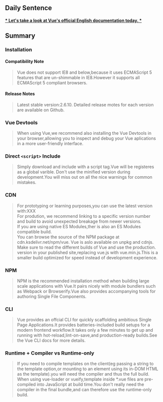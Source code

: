 ## **Daily Sentence**
#### <u>* Let's take a look at Vue's official English documentation today. *</u>

## Summary
### Installation
#### Compatibility Note
> Vue does not support IE8 and below,because it uses ECMAScript 5 features that are un-shimmable in IE8.However it supports all ECMAScript 5 compliant browsers.    
#### Release Notes
> Latest stable version:2.6.10. 
> Detailed release motes for each version are available on Github.  
### Vue Devtools
> When using Vue,we recommend also installing the Vue Devtools in your browser,allowing you to inspect and debug your Vue aplications in a more user-friendly interface.    
### Direct `<script>` Include   
> Simply download and include with a script tag.Vue will be registeres as a global varible. 
> Don't use the minified version during development.You will miss out on all the nice warnings for common mistakes. 
### CDN
> For prototyping or learning purposes,you can use the latest version with:XXX  
> For prodution, we recommend linking to a specific version number and build to avoid unexpected breakage from newer versions.  
> If you are using native ES Modules,ther is also an ES Modules compatible build.   
> You can browse the source of the NPM package at cdn.ksdelivr.net/npm/vue.
> Vue is aslo available on unpkg and cdnjs. 
> Make sure to read the different builds of Vue and use the production. 
> version in your published site,replacing vue.js with vue.min.js.This is a smaller build optimized for speed instead of development experience.
### NPM
> NPM is the recommended installation method when building large scale applications with Vue.It pairs nicely with module bundlers such as Webpack or Browserify.Vue also provides accompanying tools for authoring Single File Components.
### CLI
> Vue provides an offcial CLI for quickly scaffolding ambitious Single Page Applications.It provides batteries-included build setups for a modern frontend workflow.It takes only a few minutes to get up and running with hot-reload,lint-on-save,and production-ready builds.See the Vue CLI docs for more details.   
### Runtime + Compiler vs Runtime-only
> If you need to compile templates on the client(eg passing a string to the template option,or mounting to an element using its in-DOM HTML as the template).you will need the compiler and thus the full build.    
> When using vue-loader or vueify,template inside *.vue files are pre-compiled into JavaScript at build time.You don't really need the compiler in the final bundle,and can therefore use the runtime-only build.